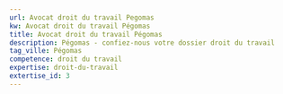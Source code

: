 ```yaml
---
url: Avocat droit du travail Pegomas
kw: Avocat droit du travail Pégomas
title: Avocat droit du travail Pégomas
description: Pégomas - confiez-nous votre dossier droit du travail
tag_ville: Pégomas
competence: droit du travail
expertise: droit-du-travail
extertise_id: 3
---
```

